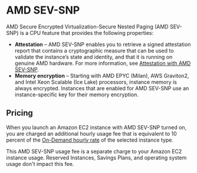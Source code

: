 # AMD SEV\-SNP<a name="sev-snp"></a>

AMD Secure Encrypted Virtualization\-Secure Nested Paging \(AMD SEV\-SNP\) is a CPU feature that provides the following properties:
+ **Attestation** – AMD SEV\-SNP enables you to retrieve a signed attestation report that contains a cryptographic measure that can be used to validate the instance’s state and identity, and that it is running on genuine AMD hardware\. For more information, see [Attestation with AMD SEV\-SNP](snp-attestation.md)\.
+ **Memory encryption** – Starting with AMD EPYC \(Milan\), AWS Graviton2, and Intel Xeon Scalable \(Ice Lake\) processors, instance memory is always encrypted\. Instances that are enabled for AMD SEV\-SNP use an instance\-specific key for their memory encryption\.

## Pricing<a name="snp-pricing"></a>

When you launch an Amazon EC2 instance with AMD SEV\-SNP turned on, you are charged an additional hourly usage fee that is equivalent to 10 percent of the [On\-Demand hourly rate](http://aws.amazon.com/ec2/pricing/on-demand/) of the selected instance type\.

This AMD SEV\-SNP usage fee is a separate charge to your Amazon EC2 instance usage\. Reserved Instances, Savings Plans, and operating system usage don't impact this fee\. 